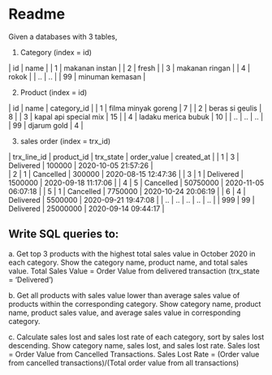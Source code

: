 # Readme

Given a databases with 3 tables, 

1. Category (index = id)

|  id  |       name       |
|   1  | makanan instan   |
|   2  | fresh            |
|   3  | makanan ringan   |
|   4  | rokok            |
|   .. | ..               |
|   99 | minuman kemasan  |


2. Product (index = id)

|  id  |         name          | category_id |
|   1  | filma minyak goreng   |      7      |
|   2  | beras si geulis       |      8      |
|   3  | kapal api special mix |     15      |
|   4  | ladaku merica bubuk   |     10      |
|   .. |        ..             |     ..      |
|   99 | djarum gold           |      4      |

3. sales order (index = trx_id)

| trx_line_id | product_id | trx_state | order_value |      created_at     |
|      1      |      3     | Delivered |   100000    | 2020-10-05 21:57:26 |  
|      2      |      1     | Cancelled |   300000    | 2020-08-15 12:47:36 | 
|      3      |      1     | Delivered |  1500000    | 2020-09-18 11:17:06 | 
|      4      |      5     | Cancelled |  50750000   | 2020-11-05 06:07:18 | 
|      5      |      1     | Cancelled |  7750000    | 2020-10-24 20:06:19 | 
|      6      |      4     | Delivered |  5500000    | 2020-09-21 19:47:08 | 
|     ..      |     ..     |     ..    |      ..     |         ..          | 
|    999      |     99     | Delivered |  25000000   | 2020-09-14 09:44:17 | 

## Write SQL queries to:
a. Get top 3 products with the highest total sales value in October 2020 in
each category. Show the category name, product name, and total sales
value.
Total Sales Value = Order Value from delivered transaction (trx_state =
‘Delivered’)

b. Get all products with sales value lower than average sales value of
products within the corresponding category. Show category name,
product name, product sales value, and average sales value in
corresponding category.

c. Calculate sales lost and sales lost rate of each category, sort by sales lost
descending. Show category name, sales lost, and sales lost rate.
Sales lost = Order Value from Cancelled Transactions.
Sales Lost Rate = (Order value from cancelled transactions)/(Total order
value from all transactions)
